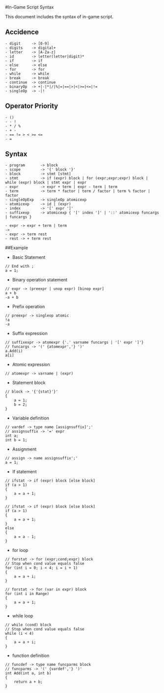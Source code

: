 ﻿#In-Game Script Syntax

This document includes the syntax of in-game script.

## Accidence

```
- digit     -> [0-9]
- digits    -> digital+
- letter    -> [A-Za-z]
- id        -> letter(letter|digit)*
- if        -> if
- else      -> else
- for       -> for
- while     -> while
- break     -> break
- continue  -> continue
- binaryOp  -> +|-|*|/|%|=|==|>|<|>=|<=|!=
- singleOp  -> -|!
```

## Operator Priority
```
- ()
- - !
- * / %
- + -
- == != > < >= <=
- =
```

## Syntax

```
- program       -> block
- scope         -> '{' block '}'
- block         -> stmt [stmt]
- stmt          -> if (expr) block | for (expr;expr;expr) block | while (expr) block | stmt expr | expr
- expr          -> expr + term | expr - term | term
- term          -> term * factor | term / factor | term % factor | factor
- singleOpExp   -> singleOp atomicexp
- atomicexp     -> id | (expr)
- index         -> '[' expr ']'
- suffixexp     -> atomicexp { '[' index ']' | '::' atomicexp funcargs | funcargs }
```

```
- expr -> expr + term | term
->
- expr -> term rest 
- rest -> + term rest
```

##Example

- Basic Statement
```
// End with ;
a = 1;
```
- Binary operation statement
```
// expr -> (preexpr | unop expr) [binop expr]
a + b
-a + b
```
- Prefix operation
```
// preexpr -> singleop atomic
!a
-a
```
- Suffix expression
```
// suffixexpr -> atomexpr {'.' varname funcargs | '[' expr ']'}
// funcargs -> '(' {atomexpr','} ')'
a.Add(i)
a[i]
```
- Atomic expression
```
// atomexpr -> varname | (expr)
```
- Statement block
```
// block -> '{'{stat}'}'
{
    a = 1;
    b = 2;
}
```
- Variable definition
```
// vardef -> type name [assignsuffix]';'
// assignsuffix -> '=' expr
int a;
int b = 1;
```
- Assignment
```
// assign -> name assignsuffix';'
a = 1;
```
- If statement
```
// ifstat -> if (expr) block [else block]
if (a > 1)
{
    a = a + 1;
}

// ifstat -> if (expr) block [else block]
if (a > 1)
{
    a = a + 1;
}
else
{
    a = a - 1;
}
```
- for loop
```
// forstat -> for (expr;cond;expr) block
// Stop when cond value equals false
for (int i = 0; i < 4; i = i + 1)
{
    a = a + i;
}

// forstat -> for (var in expr) block
for (int i in Range)
{
    a = a + 1;
}
```
- while loop
```
// while (cond) block
// Stop when cond value equals false
while (i < 4)
{
    a = a + i;
}
```
- function definition
```
// funcdef -> type name funcparms block
// funcparms -> '(' {vardef','} ')'
int Add(int a, int b)
{
    return a + b;
}
```
